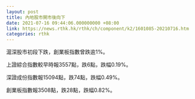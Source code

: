 ```yaml
---
layout: post
title: 內地股市開市後向下
date: 2021-07-16 09:44:06.000000000 +08:00
link: https://news.rthk.hk/rthk/ch/component/k2/1601085-20210716.htm
categories: rthk
---
```


滬深股市初段下跌，創業板指數曾跌逾1%。

上證綜合指數較早時報3557點，跌6點，跌幅0.19%。

深證成份指數報15094點，跌74點，跌幅0.49%。

創業板指數報3508點，跌28點，跌幅0.82%。

